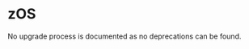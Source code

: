 <!-- NOTE: THIS FILE IS AUTOGENERATED. DO NOT EDIT BY HAND. -->
<!-- see templates/registry/markdown/attribute_namespace.md.j2 -->

# zOS

No upgrade process is documented as no deprecations can be found.




